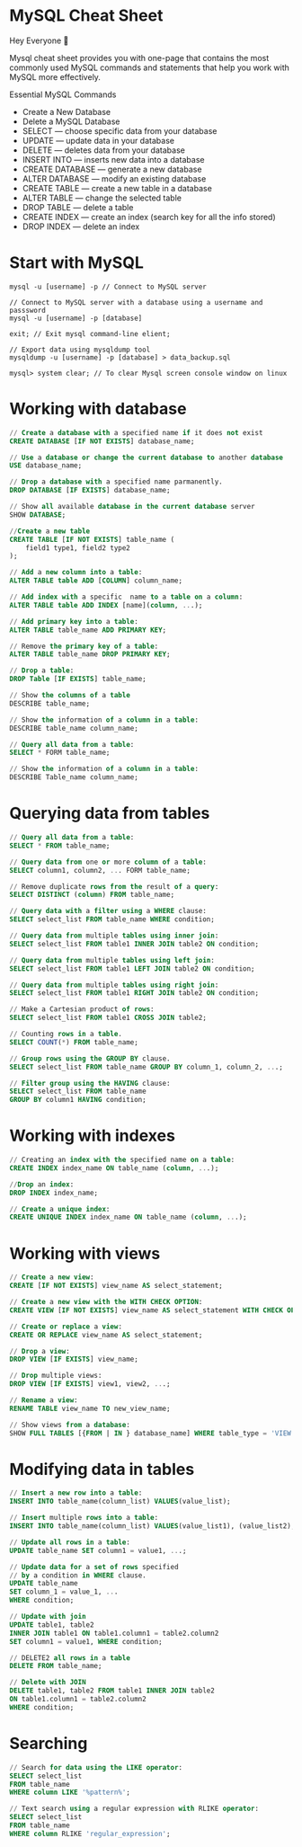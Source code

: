 # MySQL Cheat Sheet

Hey Everyone 👋 

Mysql cheat sheet provides you with one-page that contains the most commonly used MySQL commands and statements that help you work with MySQL more effectively. 

Essential MySQL Commands

- Create a New Database
- Delete a MySQL Database
- SELECT — choose specific data from your database
- UPDATE — update data in your database
- DELETE — deletes data from your database
- INSERT INTO — inserts new data into a database
- CREATE DATABASE — generate a new database
- ALTER DATABASE — modify an existing database
- CREATE TABLE — create a new table in a database
- ALTER TABLE — change the selected table
- DROP TABLE — delete a table
- CREATE INDEX — create an index (search key for all the info stored)
- DROP INDEX — delete an index

# Start with MySQL

```
mysql -u [username] -p // Connect to MySQL server 

// Connect to MySQL server with a database using a username and passsword 
mysql -u [username] -p [database] 

exit; // Exit mysql command-line elient;

// Export data using mysqldump tool 
mysqldump -u [username] -p [database] > data_backup.sql 

mysql> system clear; // To clear Mysql screen console window on linux
```

# Working with database

```sql
// Create a database with a specified name if it does not exist 
CREATE DATABASE [IF NOT EXISTS] database_name;

// Use a database or change the current database to another database 
USE database_name;

// Drop a database with a specified name parmanently.
DROP DATABASE [IF EXISTS] database_name;

// Show all available database in the current database server 
SHOW DATABASE; 

//Create a new table 
CREATE TABLE [IF NOT EXISTS] table_name (
	field1 type1, field2 type2
);

// Add a new column into a table: 
ALTER TABLE table ADD [COLUMN] column_name;

// Add index with a specific  name to a table on a column: 
ALTER TABLE table ADD INDEX [name](column, ...);

// Add primary key into a table:
ALTER TABLE table_name ADD PRIMARY KEY;

// Remove the primary key of a table: 
ALTER TABLE table_name DROP PRIMARY KEY;

// Drop a table:
DROP Table [IF EXISTS] table_name;

// Show the columns of a table 
DESCRIBE table_name;

// Show the information of a column in a table:
DESCRIBE table_name column_name; 

// Query all data from a table: 
SELECT * FORM table_name;

// Show the information of a column in a table: 
DESCRIBE Table_name column_name;
```

# Querying data from tables

```sql
// Query all data from a table:
SELECT * FROM table_name;

// Query data from one or more column of a table: 
SELECT column1, column2, ... FORM table_name;

// Remove duplicate rows from the result of a query: 
SELECT DISTINCT (column) FROM table_name; 

// Query data with a filter using a WHERE clause: 
SELECT select_list FROM table_name WHERE condition;

// Query data from multiple tables using inner join: 
SELECT select_list FROM table1 INNER JOIN table2 ON condition; 

// Query data from multiple tables using left join: 
SELECT select_list FROM table1 LEFT JOIN table2 ON condition; 

// Query data from multiple tables using right join: 
SELECT select_list FROM table1 RIGHT JOIN table2 ON condition; 

// Make a Cartesian product of rows: 
SELECT select_list FROM table1 CROSS JOIN table2; 

// Counting rows in a table. 
SELECT COUNT(*) FROM table_name;

// Group rows using the GROUP BY clause. 
SELECT select_list FROM table_name GROUP BY column_1, column_2, ...;

// Filter group using the HAVING clause: 
SELECT select_list FROM table_name
GROUP BY column1 HAVING condition; 
```

# Working with indexes

```sql
// Creating an index with the specified name on a table: 
CREATE INDEX index_name ON table_name (column, ...); 

//Drop an index: 
DROP INDEX index_name;

// Create a unique index:
CREATE UNIQUE INDEX index_name ON table_name (column, ...);
```

# Working with views

```sql
// Create a new view:
CREATE [IF NOT EXISTS] view_name AS select_statement;

// Create a new view with the WITH CHECK OPTION: 
CREATE VIEW [IF NOT EXISTS] view_name AS select_statement WITH CHECK OPTION; 

// Create or replace a view: 
CREATE OR REPLACE view_name AS select_statement; 

// Drop a view: 
DROP VIEW [IF EXISTS] view_name;

// Drop multiple views: 
DROP VIEW [IF EXISTS] view1, view2, ...;

// Rename a view: 
RENAME TABLE view_name TO new_view_name; 

// Show views from a database:
SHOW FULL TABLES [{FROM | IN } database_name] WHERE table_type = 'VIEW';
```

# Modifying data in tables

```sql
// Insert a new row into a table: 
INSERT INTO table_name(column_list) VALUES(value_list);

// Insert multiple rows into a table: 
INSERT INTO table_name(column_list) VALUES(value_list1), (value_list2), (value_list3), ...;

// Update all rows in a table: 
UPDATE table_name SET column1 = value1, ...; 

// Update data for a set of rows specified 
// by a condition in WHERE clause. 
UPDATE table_name 
SET column_1 = value_1, ...
WHERE condition; 

// Update with join 
UPDATE table1, table2 
INNER JOIN table1 ON table1.column1 = table2.column2
SET column1 = value1, WHERE condition; 

// DELETE2 all rows in a table
DELETE FROM table_name; 

// Delete with JOIN
DELETE table1, table2 FROM table1 INNER JOIN table2
ON table1.column1 = table2.column2
WHERE condition; 
```

# Searching

```sql
// Search for data using the LIKE operator: 
SELECT select_list
FROM table_name
WHERE column LIKE '%pattern%';

// Text search using a regular expression with RLIKE operator: 
SELECT select_list
FROM table_name
WHERE column RLIKE 'regular_expression';
```

